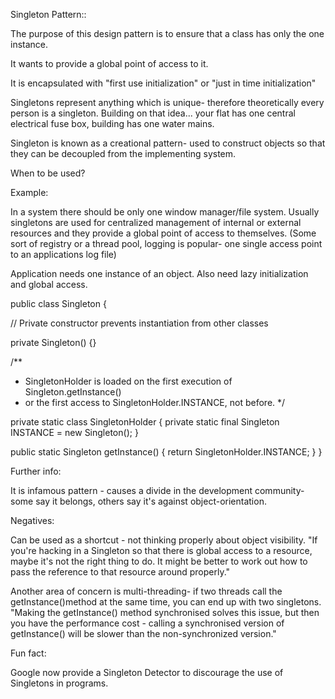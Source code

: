 Singleton Pattern::

The purpose of this design pattern is to ensure that a class has only the one instance.

It wants to provide a global point of access to it.

It is encapsulated with "first use initialization" or "just in time initialization"

Singletons represent anything which is unique- therefore theoretically every person is a singleton. Building on that idea... your flat has one central electrical fuse box, building has one water mains.

Singleton is known as a creational pattern- used to construct objects so that they can be decoupled from the implementing system.



When to be used?

Example:

In a system there should be only one window manager/file system. Usually singletons are used for centralized management of internal or external resources and they provide a global point of access to themselves. (Some sort of registry or a thread pool, logging is popular- one single access point to an applications log file)

Application needs one instance of an object. Also need lazy initialization and global access.


public class Singleton {

  // Private constructor prevents instantiation from other classes


  private Singleton() {}
 
  /**
   * SingletonHolder is loaded on the first execution of Singleton.getInstance() 
   * or the first access to SingletonHolder.INSTANCE, not before.
   */


  private static class SingletonHolder { 
    private static final Singleton INSTANCE = new Singleton();
  }

  public static Singleton getInstance() {
    return SingletonHolder.INSTANCE;
  }
}

Further info:

It is infamous pattern - causes a divide in the development community- some say it belongs, others say it's against object-orientation.


Negatives:

Can be used as a shortcut - not thinking properly about object visibility. 
"If you're hacking in a Singleton so that there is global access to a resource, maybe it's not the right thing to do. It might be better to work out how to pass the reference to that resource around properly."

Another area of concern is multi-threading- if two threads call the getInstance()method at the same time, you can end up with two singletons.
"Making the getInstance() method synchronised solves this issue, but then you have the performance cost - calling a synchronised version of getInstance() will be slower than the non-synchronized version."

Fun fact:

Google now provide a Singleton Detector to discourage the use of Singletons in programs.